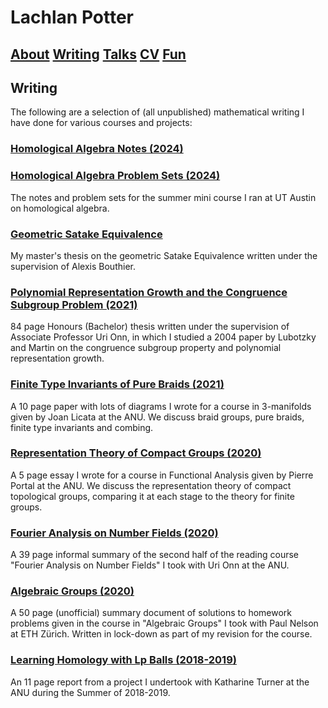 # Lachlan Potter

## [About](README.md)  [Writing](Writing.md)  [Talks](Talks.md)  [CV](CV.md)  [Fun](Fun.md) 

## Writing

The following are a selection of (all unpublished) mathematical writing I have done for various courses and projects:




### [Homological Algebra Notes (2024)](https://drive.google.com/file/d/1SI4FqZks9cMCYiFebE21fe3J23OxLjhh/view?usp=sharing)

### [Homological Algebra Problem Sets (2024)](https://drive.google.com/file/d/1frcT8XSn3keGHKAS4nCcRQUNZpqBUMJC/view?usp=sharing)

The notes and problem sets for the summer mini course I ran at UT Austin on homological algebra.



### [Geometric Satake Equivalence](https://drive.google.com/file/d/1EiVx8f-Xme7qHfz3vI51TxaLAUoiDtOc/view?usp=sharing)

My master's thesis on the geometric Satake Equivalence written under the supervision of Alexis Bouthier.



### [Polynomial Representation Growth and the Congruence Subgroup Problem (2021)](https://drive.google.com/file/d/1SwvjpAMPowT6M35Bdggw7ghsfRpECQjv/view) 

84 page Honours (Bachelor) thesis written under the supervision of Associate Professor Uri Onn, in which I studied a 2004 paper by Lubotzky and Martin on the congruence subgroup property and polynomial representation growth.  



### [Finite Type Invariants of Pure Braids (2021)](https://drive.google.com/file/d/14ZR8tilAPUP4BwqxVTrKz5rtEbjXfIzA/view?usp=sharing)

A 10 page paper with lots of diagrams I wrote for a course in 3-manifolds given by Joan Licata at the ANU. We discuss braid groups, pure braids, finite type invariants and combing.



### [Representation Theory of Compact Groups (2020)](https://drive.google.com/file/d/1JU0yQTBZe4Z71Bp6ckp--nzzcoqwQIsi/view?usp=sharing)

A 5 page essay I wrote for a course in Functional Analysis given by Pierre Portal at the ANU. We discuss the representation theory of compact topological groups, comparing it at each stage to the theory for finite groups.



### [Fourier Analysis on Number Fields (2020)](https://drive.google.com/file/d/14gRPHEoFDseHlVWCtXc3-cf8uvhHfTRT/view?usp=sharing)

A 39 page informal summary of the second half of the reading course "Fourier Analysis on Number Fields" I took with Uri Onn at the ANU. 



### [Algebraic Groups (2020)](https://drive.google.com/file/d/1TfPxPnXPS_HHjTKkvvd4JnFp9DAUj63v/view?usp=sharing)

A 50 page (unofficial) summary document of solutions to homework problems given in the course in "Algebraic Groups" I took with Paul Nelson at ETH Zürich. Written in lock-down as part of my revision for the course.



### [Learning Homology with Lp Balls (2018-2019)](https://drive.google.com/file/d/1KjQ8H0c9fH8DYApcrFUPxo-vfiAaz7ZF/view?usp=sharing)

An 11 page report from a project I undertook with Katharine Turner at the ANU during the Summer of 2018-2019.
